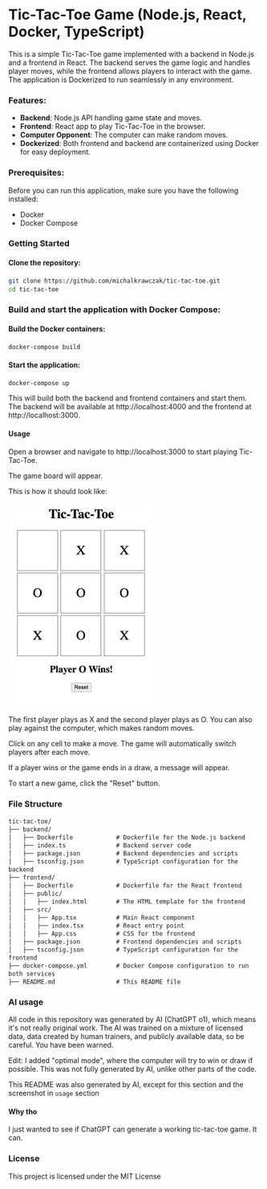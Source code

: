 # Tic-Tac-Toe Game (Node.js, React, Docker, TypeScript)

This is a simple Tic-Tac-Toe game implemented with a backend in Node.js and a frontend in React. The backend serves the game logic and handles player moves, while the frontend allows players to interact with the game. The application is Dockerized to run seamlessly in any environment.

### Features:
- **Backend**: Node.js API handling game state and moves.
- **Frontend**: React app to play Tic-Tac-Toe in the browser.
- **Computer Opponent**: The computer can make random moves.
- **Dockerized**: Both frontend and backend are containerized using Docker for easy deployment.

### Prerequisites:
Before you can run this application, make sure you have the following installed:
- Docker
- Docker Compose

### Getting Started

#### Clone the repository:
```bash
git clone https://github.com/michalkrawczak/tic-tac-toe.git
cd tic-tac-toe
``` 


### Build and start the application with Docker Compose:

#### Build the Docker containers:
```bash
docker-compose build
```

#### Start the application:

```bash
docker-compose up
```
This will build both the backend and frontend containers and start them. The backend will be available at http://localhost:4000 and the frontend at http://localhost:3000.

#### Usage
Open a browser and navigate to http://localhost:3000 to start playing Tic-Tac-Toe.

The game board will appear.

This is how it should look like:

![img.png](img.png)

The first player plays as X and the second player plays as O. You can also play against the computer, which makes random moves.

Click on any cell to make a move. The game will automatically switch players after each move.

If a player wins or the game ends in a draw, a message will appear.

To start a new game, click the "Reset" button.

### File Structure
```
tic-tac-toe/
├── backend/
│   ├── Dockerfile            # Dockerfile for the Node.js backend
│   ├── index.ts              # Backend server code
│   ├── package.json          # Backend dependencies and scripts
│   ├── tsconfig.json         # TypeScript configuration for the backend
├── frontend/
│   ├── Dockerfile            # Dockerfile for the React frontend
│   ├── public/
│   │   ├── index.html        # The HTML template for the frontend
│   ├── src/
│   │   ├── App.tsx           # Main React component
│   │   ├── index.tsx         # React entry point
│   │   ├── App.css           # CSS for the frontend
│   ├── package.json          # Frontend dependencies and scripts
│   ├── tsconfig.json         # TypeScript configuration for the frontend
├── docker-compose.yml        # Docker Compose configuration to run both services
├── README.md                 # This README file
```
### AI usage

All code in this repository was generated by AI (ChatGPT o1), which means
it's not really original work. The AI was trained on a mixture of licensed data,
data created by human trainers, and publicly available data, so be careful. You have been warned.

Edit: I added "optimal mode", where the computer will try to win or draw if possible.
This was not fully generated by AI, unlike other parts of the code.

This README was also generated by AI, except for this section and the screenshot in `usage` section

#### Why tho
I just wanted to see if ChatGPT can generate a working tic-tac-toe game. It can.

### License
This project is licensed under the MIT License
